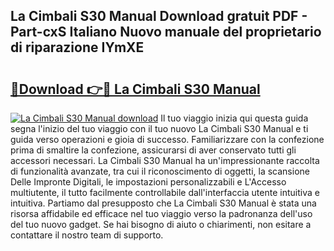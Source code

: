 ## La Cimbali S30 Manual Download gratuit PDF - Part-cxS Italiano Nuovo manuale del proprietario di riparazione IYmXE

# <h2><a href="http://dfb8vq.blite.top/?on=La+Cimbali+S30+Manual">🔗Download 👉🔴 La Cimbali S30 Manual</a></h2>

[![La Cimbali S30 Manual download](https://i.imgur.com/lujVjoI.png)](http://dfb8vq.blite.top/?on=La+Cimbali+S30+Manual)
Il tuo viaggio inizia qui questa guida segna l'inizio del tuo viaggio con il tuo nuovo La Cimbali S30 Manual e ti guida verso operazioni e gioia di successo. Familiarizzare con la confezione prima di smaltire la confezione, assicurarsi di aver conservato tutti gli accessori necessari. La Cimbali S30 Manual ha un'impressionante raccolta di funzionalità avanzate, tra cui il riconoscimento di oggetti, la scansione Delle Impronte Digitali, le impostazioni personalizzabili e L'Accesso multiutente, il tutto facilmente controllabile dall'interfaccia utente intuitiva e intuitiva. Partiamo dal presupposto che La Cimbali S30 Manual è stata una risorsa affidabile ed efficace nel tuo viaggio verso la padronanza dell'uso del tuo nuovo gadget. Se hai bisogno di aiuto o chiarimenti, non esitare a contattare il nostro team di supporto.
